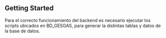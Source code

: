 ## Getting Started
Para el correcto funcionamiento del backend es necesario ejecutar los scripts ubicados en BD_GESGAS, para generar la distintas tablas y datos de la base de datos.